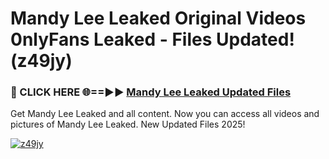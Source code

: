 # Mandy Lee Leaked Original Videos 0nlyFans Leaked - Files Updated! (z49jy)

<h3>🔴 CLICK HERE 🌐==►► <a href="https://tinyurl.com/2jnfzry5" rel="nofollow">Mandy Lee Leaked Updated Files</a></h3>

Get Mandy Lee Leaked and all content. Now you can access all videos and pictures of Mandy Lee Leaked. New Updated Files 2025!

[![z49jy](https://i.imgur.com/GyGTBgg.gif)](https://tinyurl.com/2jnfzry5)
